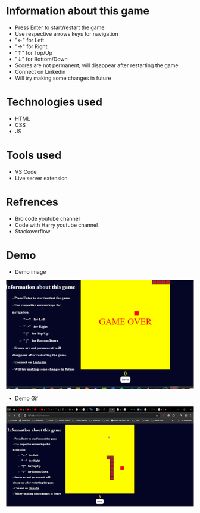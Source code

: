 # Information about this game
- Press Enter to start/restart the game
- Use respective arrows keys for navigation
-   "←"   for Left
-   "→"   for Right
-   "↑"   for Top/Up
-   "↓"   for Bottom/Down
- Scores are not permanent, will disappear after restarting the game
- Connect on Linkedin
- Will try making some changes in future

# Technologies used
- HTML
- CSS
- JS

# Tools used
- VS Code
- Live server extension

# Refrences
- Bro code youtube channel
- Code  with Harry youtube channel
- Stackoverflow

# Demo 
 - Demo image
<img src="assets/Demo/Demo.png">

 - Demo Gif
<img src="assets/demo/Game-working.gif">


